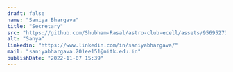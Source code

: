```yaml
---
draft: false
name: "Saniya Bhargava"
title: "Secretary"
src: "https://github.com/Shubham-Rasal/astro-club-ecell/assets/95695273/cef629b0-08c2-433d-a0ee-5083064f6c1b"
alt: "Sanya"
linkedin: "https://www.linkedin.com/in/saniyabhargava/"
mail: "saniyabhargava.201ee151@nitk.edu.in"
publishDate: "2022-11-07 15:39"
---
```

